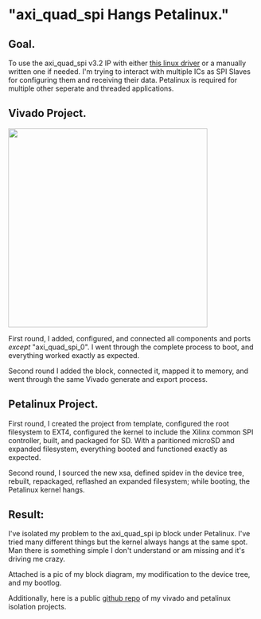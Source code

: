 # "axi_quad_spi Hangs Petalinux."

## Goal.
To use the axi_quad_spi v3.2 IP with either [this linux driver](https://xilinx-wiki.atlassian.net/wiki/spaces/A/pages/18842255/Linux+SPI+Driver#LinuxSPIDriver-DevicetreeSettings) or a manually written one if needed. I'm trying to interact with multiple ICs as SPI Slaves for configuring them and receiving their data. Petalinux is required for multiple other seperate and threaded applications.

## Vivado Project.
<img src="https://github.com/ZeHolyQofPower/axi_quad_spi_and_petalinux/block_diagram.png" width="400" height="400"/>

First round, I added, configured, and connected all components and ports *except* "axi_quad_spi_0". I went through the complete process to boot, and everything worked exactly as expected. 

Second round I added the block, connected it, mapped it to memory, and went through the same Vivado generate and export process.

## Petalinux Project.

First round, I created the project from template, configured the root filesystem to EXT4, configured the kernel to include the Xilinx common SPI controller, built, and packaged for SD. With a paritioned microSD and expanded filesystem, everything booted and functioned exactly as expected. 

Second round, I sourced the new xsa, defined spidev in the device tree, rebuilt, repackaged, reflashed an expanded filesystem; while booting, the Petalinux kernel hangs.

[//]: # ( TODO Maybe mention the four memory warnings I get while packaging? )
[//]: # ( <img src="https://github.com/ZeHolyQofPower/axi_quad_spi_and_petalinux/package_warnings.png" width="400" height="400"/> )

## Result:

I've isolated my problem to the axi_quad_spi ip block under Petalinux. I've tried many different things but the kernel always hangs at the same spot. Man there is something simple I don't understand or am missing and it's driving me crazy.

Attached is a pic of my block diagram, my modification to the device tree, and my bootlog.

Additionally, here is a public [github repo](https://github.com/ZeHolyQofPower/axi_quad_spi_and_petalinux) of my vivado and petalinux isolation projects.